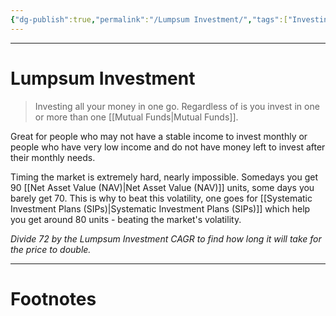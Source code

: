 ```yaml
---
{"dg-publish":true,"permalink":"/Lumpsum Investment/","tags":["Investing"]}
---
```



---
# Lumpsum Investment
> Investing all your money in one go. Regardless of is you invest in one or more than one [[Mutual Funds\|Mutual Funds]].

Great for people who may not have a stable income to invest monthly or people who have very low income and do not have money left to invest after their monthly needs.

Timing the market is extremely hard, nearly impossible.
Somedays you get 90 [[Net Asset Value (NAV)\|Net Asset Value (NAV)]] units, some days you barely get 70.
This is why to beat this volatility, one goes for [[Systematic Investment Plans (SIPs)\|Systematic Investment Plans (SIPs)]] which help you get around 80 units - beating the market's volatility.

*Divide 72 by the Lumpsum Investment CAGR to find how long it will take for the price to double.*

---
# Footnotes